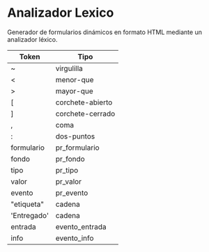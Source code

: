# Analizador Lexico
Generador de formularios dinámicos en formato HTML mediante un analizador léxico.

| Token             | Tipo    |
|-------------------|-------------|
| ~ | virgulilla |
| < | menor-que |
| > | mayor-que |
| [ | corchete-abierto |      
| ] | corchete-cerrado |
| , | coma |
| : | dos-puntos |
| formulario | pr_formulario |
| fondo | pr_fondo |
| tipo | pr_tipo |
| valor | pr_valor |
| evento | pr_evento |
| "etiqueta" | cadena |
| 'Entregado' | cadena |
| entrada | evento_entrada |
| info | evento_info |